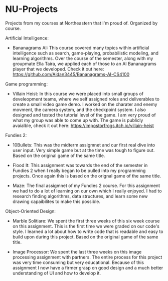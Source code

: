 # NU-Projects
Projects from my courses at Northeastern that I'm proud of. Organized by course.

Artificial Intelligence:

* Bananagrams AI:
This course covered many topics within artificial intelligence such as search, game-playing, 
probabilistic modeling, and learning algorithms. Over the course of the semester, 
along with my groupmate Ella Taira, we applied each of those to an AI Bananagrams player that we developed.
Check it out here: https://github.com/Aidan3445/Bananagrams-AI-CS4100


Game programming:

* Villain Heist:
In this course we were placed into small groups of develeopment teams, where we self assigned roles and 
deliverables to create a small video game demo. I worked on the charater and enemy movment, 
the camera system, and the checkpoint system. I also designed and tested the tutorial level of the game. 
I am very proud of what my group was able to come up with.
The game is publicly avaialble, check it out here: https://impostorfrogs.itch.io/villain-heist

Fundies 2:
    
* 10Bullets:
This was the midterm assigmnet and our first real dive into user input. Very simple game 
but at the time was tough to figure out. Based on the original game of the same title.

* Flood It:
This assignment was towards the end of the semester in Fundies 2 when I really began 
to be pulled into my programming projects. Once again this is based on the orignal game of the same title. 

* Maze:
The final assigmnet of my Fundies 2 course. For this assignment we had to do a lot of learning on our own 
which I really enjoyed. I had to research finding algorithms, data structures, 
and learn some new drawing capaibilites to make this possible.
    
Object-Oriented Design:

* Marble Solitiare:
We spent the first three weeks of this six week course on this assignment. This is the first time we were 
graded on our code's style. I learned a lot about how to write code that is readable and easy to build upon 
during this project. Based on the original game of the same title.

* Image Processor:
We spent the last three weeks on this image processing assignment with partners. The entire process for this 
project was very time consuming but very educational. Because of this assignment I now have a firmer grasp 
on good design and a much better understanding of UI and how to develop it.
        
        
